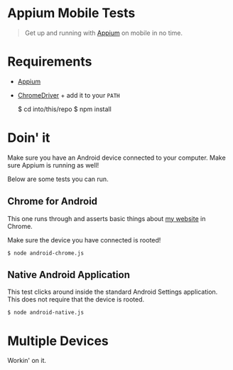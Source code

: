 # Appium Mobile Tests

> Get up and running with [Appium](https://github.com/appium/appium) on mobile in no time.

# Requirements

 * [Appium](https://github.com/appium/appium)
 * [ChromeDriver](https://code.google.com/p/chromedriver/downloads/list) + add it to your `PATH`

    $ cd into/this/repo
    $ npm install

# Doin' it

Make sure you have an Android device connected to your computer. Make sure Appium is running as well!

Below are some tests you can run.

## Chrome for Android

This one runs through and asserts basic things about [my website](http://filmaj.ca) in Chrome.

Make sure the device you have connected is rooted!

    $ node android-chrome.js

## Native Android Application

This test clicks around inside the standard Android Settings application. This does not require that the device is rooted.

    $ node android-native.js

# Multiple Devices

Workin' on it.
